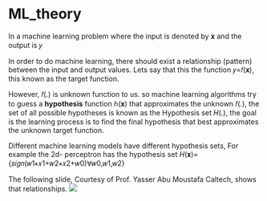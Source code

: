 # ML_theory

In a machine learning problem where the input is denoted by 𝐱 and the output is 𝑦

In order to do machine learning, there should exist a relationship (pattern) between the input and output values. Lets say that this the function
𝑦=𝑓(𝐱), this known as the target function.

However, 𝑓(.) is unknown function to us.  so machine learning algorithms try to guess a **hypothesis** function ℎ(𝐱) that approximates the unknown 𝑓(.), the set of all possible hypotheses is known as the Hypothesis set 𝐻(.), the goal is the learning process is to find the final hypothesis that best approximates the unknown target function.

Different machine learning models have different hypothesis sets, For example the 2d- perceptron has the hypothesis set
𝐻(𝐱)={𝑠𝑖𝑔𝑛(𝑤1∗𝑥1+𝑤2∗𝑥2+𝑤0)∀𝑤0,𝑤1,𝑤2}

The following slide, Courtesy of Prof. Yasser Abu Moustafa Caltech, shows that relationships.
<img src = "https://qph.fs.quoracdn.net/main-qimg-cf260851f899a89ff16a92b38e73729f"/>

